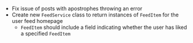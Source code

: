 * Fix issue of posts with apostrophes throwing an error
* Create new `FeedService` class to return instances of `FeedItem` for the user feed homepage
    * `FeedItem` should include a field indicating whether the user has liked a specified `FeedItem`

